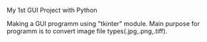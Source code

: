 My 1st GUI Project with Python

Making a GUI programm using "tkinter" module. 
Main purpose for programm is to convert image file types(.jpg,.png,.tiff).

